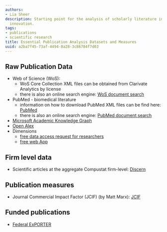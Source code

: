 ```yaml
---
authors:
- Lia Sheer
description: Starting point for the analysis of scholarly literature in relation to
  innovation.
tags:
- publications
- scientific research
title: Essential Publication Analysis Datasets and Measures
uuid: a2ba7f45-73af-4494-8a28-3c86784f7d03
---
```


## Raw Publication Data
* Web of Science (WoS): 
  * WoS Core Collection XML files can be obtained from Clarivate Analytics by license
  * there is also an online search engine: [WoS document search](https://www.webofscience.com/wos/woscc/basic-search)
* PubMed - biomedical literature
  * information on how to download PubMed XML files can be find here: [PubMed](https://pubmed.ncbi.nlm.nih.gov/download/#annual-baseline)
  * there is also an online search engine: [PubMed document search](https://pubmed.ncbi.nlm.nih.gov/advanced/)
* [Microsoft Academic Knowledge Graph](https://iiindex.org/datasets/makg.html)
* [Open Alex](https://openalex.org/)
* Dimensions
  * [free data access request for researchers](https://www.dimensions.ai/scientometric-research/)
  * [free web App](https://app.dimensions.ai/discover/publication)

## Firm level data
* Scientific articles at the aggregate Compustat firm-level: [Discern](/datasets/discern)

## Publication measures
* Journal Commercial Impact Factor (JCIF) (by Matt Marx): [JCIF](https://github.com/mattmarx/jcif)

## Funded publications
* [Federal ExPORTER](https://federalreporter.nih.gov/FileDownload)
